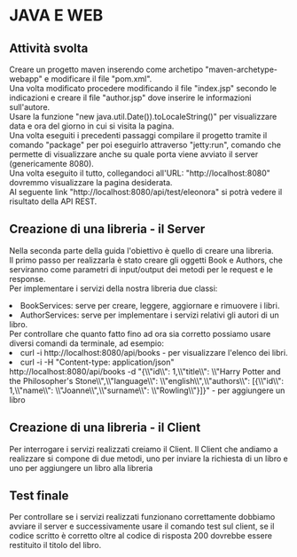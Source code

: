 # JAVA E WEB

## Attività svolta

Creare un progetto maven inserendo come archetipo "maven-archetype-webapp" e modificare il file "pom.xml". <br>
Una volta modificato procedere modificando il file "index.jsp" secondo le indicazioni e creare il file "author.jsp" dove inserire le informazioni sull'autore. <br>
Usare la funzione "new java.util.Date()).toLocaleString()" per visualizzare data e ora del giorno in cui si visita la pagina. <br>
Una volta eseguiti i precedenti passaggi compilare il progetto tramite il comando "package" per poi eseguirlo attraverso "jetty:run", comando che permette di visualizzare anche su quale porta viene avviato il server (genericamente 8080). <br>
Una volta eseguito il tutto, collegandoci all'URL: "http://localhost:8080" dovremmo visualizzare la pagina desiderata. <br>
Al seguente link "http://localhost:8080/api/test/eleonora" si potrà vedere il risultato della API REST.<br>

## Creazione di una libreria - il Server

Nella seconda parte della guida l'obiettivo è quello di creare una libreria.<br>
Il primo passo per realizzarla è stato creare gli oggetti Book e Authors, che serviranno come parametri di input/output dei metodi per le request e le response.<br>
Per implementare i servizi della nostra libreria due classi:
<li> BookServices: serve per creare, leggere, aggiornare e rimuovere i libri. </li>
<li> AuthorServices: serve per implementare i servizi relativi gli autori di un libro. </li>
Per controllare che quanto fatto fino ad ora sia corretto possiamo usare diversi comandi da terminale, ad esempio:
<li> curl -i http://localhost:8080/api/books - per visualizzare l'elenco dei libri. </li>
<li> curl -i -H "Content-type: application/json" http://localhost:8080/api/books -d  "{\\"id\\": 1,\\"title\\": \\"Harry Potter and the Philosopher's Stone\\",\\"language\\": \\"english\\",\\"authors\\": [{\\"id\\": 1,\\"name\\": \\"Joanne\\",\\"surname\\": \\"Rowling\\"}]}" - per aggiungere un libro </li>

## Creazione di una libreria - il Client

Per interrogare i servizi realizzati creiamo il Client.
Il Client che andiamo a realizzare si compone di due metodi, uno per inviare la richiesta di un libro e uno per aggiungere un libro alla libreria

## Test finale 

Per controllare se i servizi realizzati funzionano correttamente dobbiamo avviare il server e successivamente usare il comando test sul client, se il codice scritto è corretto oltre al codice di risposta 200 dovrebbe essere restituito il titolo del libro.


